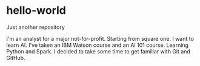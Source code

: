 # hello-world
Just another repository

I'm an analyst for a major not-for-profit. Starting from square one. I want to learn AI. I've taken an IBM Watson course and an AI 101 course. Learning Python and Spark. I decided to take some time to get familiar with Git and GitHub.
